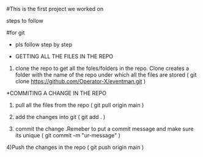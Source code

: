 #This is the first project we worked on 


steps to follow 

#for git 
 * pls follow step by step

 * GETTING ALL THE FILES IN THE REPO
 1) clone the repo to get all the foles/folders in the repo. Clone creates a folder with the name of the repo under which all the files are stored
    ( git clone https://github.com/Operator-X/eventman.git )

 *COMMITING A CHANGE IN THE REPO
 1) pull all the files from the repo
    ( git pull origin main )

 2) add the changes into git
    ( git add . )

 3) commit the change .Remeber to put a commit message and make sure its unique
    ( git commit -m "ur-message" )

 4)Push the changes in the repo 
    ( git push origin main )
